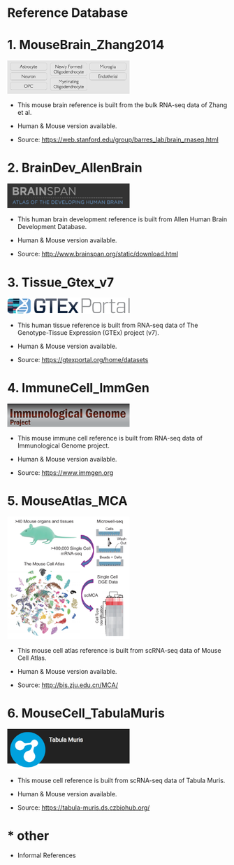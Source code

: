 # Reference Database

# 1. MouseBrain_Zhang2014

<a href="/Reference/MouseBrain_Zhang2014">
<img src="/Reference/images/MouseBrain_Zhang2014.png" width="280">
</a>

* This mouse brain reference is built from the bulk RNA-seq data of Zhang et al.

* Human & Mouse version available.

* Source: https://web.stanford.edu/group/barres_lab/brain_rnaseq.html


# 2. BrainDev_AllenBrain

<a href="/Reference/BrainDev_AllenBrain">
<img src="/Reference/images/BrainDev_AllenBrain.png" width="280">
</a>

* This human brain development reference is built from Allen Human Brain Development Database.

* Human & Mouse version available.

* Source: http://www.brainspan.org/static/download.html

# 3. Tissue_Gtex_v7

<a href="/Reference/Tissue_Gtex_v7">
<img src="/Reference/images/gtex2.png" width="280">
</a>

* This human tissue reference is built from RNA-seq data of The Genotype-Tissue Expression (GTEx) project (v7).

* Human & Mouse version available.

* Source: https://gtexportal.org/home/datasets

# 4. ImmuneCell_ImmGen

<a href="/Reference/ImmuneCell_ImmGen">
<img src="/Reference/images/ImmuneCell_ImmGen.png" width="280">
</a>

* This mouse immune cell reference is built from RNA-seq data of Immunological Genome project.

* Human & Mouse version available.

* Source: https://www.immgen.org

# 5. MouseAtlas_MCA

<a href="/Reference/MouseAtlas_MCA">
<img src="/Reference/images/MCA.png" width="280">
</a>

* This mouse cell atlas reference is built from scRNA-seq data of Mouse Cell Atlas.

* Human & Mouse version available.

* Source: http://bis.zju.edu.cn/MCA/

# 6. MouseCell_TabulaMuris

<a href="/Reference/MouseAtlas_MCA">
<img src="/Reference/images/TabulaMuris.png" width="280">
</a>

* This mouse cell reference is built from scRNA-seq data of Tabula Muris.

* Human & Mouse version available.

* Source: https://tabula-muris.ds.czbiohub.org/

# * other

* Informal References

